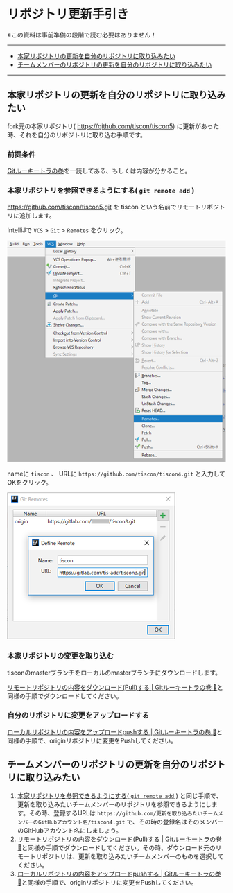# リポジトリ更新手引き

※この資料は事前準備の段階で読む必要はありません！<br>

***
* [本家リポジトリの更新を自分のリポジトリに取り込みたい](#本家リポジトリの更新を自分のリポジトリに取り込みたい)
* [チームメンバーのリポジトリの更新を自分のリポジトリに取り込みたい](#チームメンバーのリポジトリの更新を自分のリポジトリに取り込みたい)
***

## 本家リポジトリの更新を自分のリポジトリに取り込みたい

fork元の本家リポジトリ( https://github.com/tiscon/tiscon5) に更新があった時、それを自分のリポジトリに取り込む手順です。

### 前提条件

[Gitルーキートラの巻](gitForRookies.md)を一読してある、もしくは内容が分かること。

### 本家リポジトリを参照できるようにする( `git remote add` )

https://github.com/tiscon/tiscon5.git を tiscon という名前でリモートリポジトリに追加します。

IntelliJで `VCS` > `Git` > `Remotes` をクリック。

![IntelliJでGit Remotesを開く](../image/intellij_git_remotes.png)

nameに `tiscon` 、 URLに `https://github.com/tiscon/tiscon4.git` と入力してOKをクリック。

![IntelliJでRemote追加](../image/intellij_git_remotes_add.png)

### 本家リポジトリの変更を取り込む

tisconのmasterブランチをローカルのmasterブランチにダウンロードします。

[リモートリポジトリの内容をダウンロード(Pull)する | Gitルーキートラの巻 :tiger:](gitForRookies.md#リモートリポジトリの内容をダウンロードpullする)と同様の手順でダウンロードしてください。

### 自分のリポジトリに変更をアップロードする

[ローカルリポジトリの内容をアップロードpushする | Gitルーキートラの巻 :tiger:](gitForRookies.md#ローカルリポジトリの内容をアップロードpushする)と同様の手順で、originリポジトリに変更をPushしてください。

## チームメンバーのリポジトリの更新を自分のリポジトリに取り込みたい
1. [本家リポジトリを参照できるようにする( `git remote add` )](#本家リポジトリを参照できるようにする-git-remote-add-) と同じ手順で、更新を取り込みたいチームメンバーのリポジトリを参照できるようにします。その時、登録するURLは `https://github.com/更新を取り込みたいチームメンバーのGitHubアカウント名/tiscon4.git` で、その時の登録名はそのメンバーのGitHubアカウント名にしましょう。
1. [リモートリポジトリの内容をダウンロード(Pull)する | Gitルーキートラの巻 :tiger:](gitForRookies.md#リモートリポジトリの内容をダウンロードpullする)と同様の手順でダウンロードしてください。その時、ダウンロード元のリモートリポジトリは、更新を取り込みたいチームメンバーのものを選択してください。
1. [ローカルリポジトリの内容をアップロードpushする | Gitルーキートラの巻 :tiger:](gitForRookies.md#ローカルリポジトリの内容をアップロードpushする)と同様の手順で、originリポジトリに変更をPushしてください。
